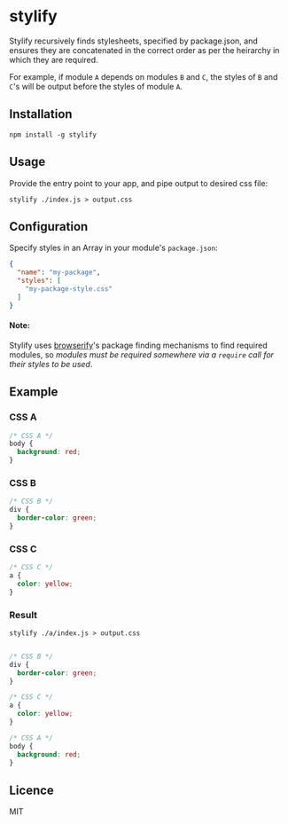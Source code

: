 # stylify

Stylify recursively finds stylesheets, specified by
package.json, and ensures they are concatenated in the correct order
as per the heirarchy in which they are required.

For example, if module `A` depends on modules `B` and `C`, the styles of `B` and `C`'s will be output
before the styles of module `A`.

## Installation

```
npm install -g stylify
```

## Usage

Provide the entry point to your app, and pipe output to desired css
file:

```
stylify ./index.js > output.css
```

## Configuration

Specify styles in an Array in your module's `package.json`:

```json
{
  "name": "my-package",
  "styles": [
    "my-package-style.css"
  ]
}
```

#### Note: 

Stylify uses [browserify](https://github.com/substack/node-browserify)'s package finding mechanisms to find required modules, so *modules must be required somewhere via a `require` call for their styles to be used*.

## Example

### CSS A
```css
/* CSS A */
body {
  background: red;
}

```

### CSS B
```css
/* CSS B */
div {
  border-color: green;
}

```
### CSS C
```css
/* CSS C */
a {
  color: yellow;
}

```


### Result

```
stylify ./a/index.js > output.css
```

```css

/* CSS B */
div {
  border-color: green;
}

/* CSS C */
a {
  color: yellow;
}

/* CSS A */
body {
  background: red;
}

```



## Licence

MIT

